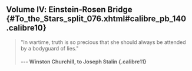 ## Volume Ⅳ: Einstein‐Rosen Bridge {#To_the_Stars_split_076.xhtml#calibre_pb_140 .calibre10}

> \"In wartime, truth is so precious that she should always be attended
> by a bodyguard of lies.\"
>
> #### --- Winston Churchill, to Joseph Stalin {.calibre11}